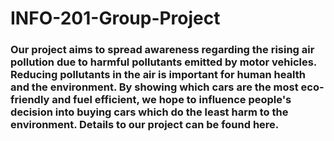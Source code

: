 # INFO-201-Group-Project

### Our project aims to spread awareness regarding the rising air pollution due to harmful pollutants emitted by motor vehicles. Reducing pollutants in the air is important for human health and the environment. By showing which cars are the most eco-friendly and fuel efficient, we hope to influence people's decision into buying cars which do the least harm to the environment. Details to our project can be found here.
